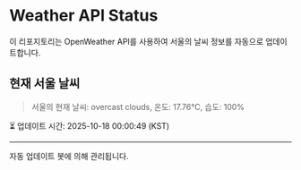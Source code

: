 
# Weather API Status

이 리포지토리는 OpenWeather API를 사용하여 서울의 날씨 정보를 자동으로 업데이트합니다.

## 현재 서울 날씨
> 서울의 현재 날씨: overcast clouds, 온도: 17.76°C, 습도: 100%

⏳ 업데이트 시간: 2025-10-18 00:00:49 (KST)

---
자동 업데이트 봇에 의해 관리됩니다.
